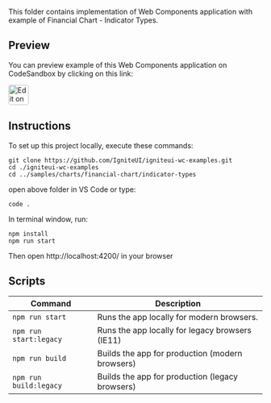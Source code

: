 <!-- NOTE: do not change this file because it's auto re-generated from: -->
<!-- https://github.com/IgniteUI/igniteui-wc-examples/tree/master/templates/browser/sample/ReadMe.md -->

This folder contains implementation of Web Components application with example of Financial Chart - Indicator Types.

## Preview

You can preview example of this Web Components application on CodeSandbox by clicking on this link:

<html lang="en" xmlns="http://www.w3.org/1999/xhtml">
    <body>
        <a target="_blank" href="https://codesandbox.io/s/github/IgniteUI/igniteui-wc-examples/tree/master/samples/charts/financial-chart/indicator-types?fontsize=14&hidenavigation=1&theme=dark&view=preview&file=/src/{SampleFile}" rel="noopener noreferrer">
            <img height="40px" style="border-radius: 0.25rem" alt="Edit on CodeSandbox" src="https://static.infragistics.com/xplatform/images/sandbox/code.png"/>
        </a>
    </body>
</html>


## Instructions
To set up this project locally, execute these commands:

```
git clone https://github.com/IgniteUI/igniteui-wc-examples.git
cd ./igniteui-wc-examples
cd ../samples/charts/financial-chart/indicator-types
```

open above folder in VS Code or type:
```
code .
```

In terminal window, run:

```
npm install
npm run start
```

Then open http://localhost:4200/ in your browser

<!--
This project was created with [IgniteUI/create-webcomponents-app](https://github.com/IgniteUI/create-webcomponents-app). -->

## Scripts

| Command                | Description  |
|------------------------|--------------|
| `npm run start`        | Runs the app locally for modern browsers. |
| `npm run start:legacy` | Runs the app locally for legacy browsers (IE11) |
| `npm run build`        | Builds the app for production (modern browsers) |
| `npm run build:legacy` | Builds the app for production (legacy browsers) |
